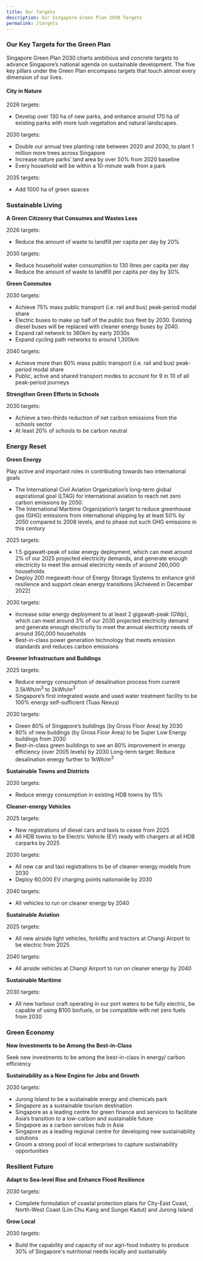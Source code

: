 ```yaml
---
title: Our Targets
description: Our Singapore Green Plan 2030 Targets
permalink: /targets
---
```


### Our Key Targets for the Green Plan
Singapore Green Plan 2030 charts ambitious and concrete targets to advance Singapore’s national agenda on sustainable development. The five key pillars under the Green Plan encompass targets that touch almost every dimension of our lives.

#### City in Nature 

2026 targets:
- Develop over 130 ha of new parks, and enhance around 170 ha of existing parks with more lush vegetation and natural landscapes.

2030 targets:
- Double our annual tree planting rate between 2020 and 2030, to plant 1 million more trees across Singapore
- Increase nature parks’ land area by over 50% from 2020 baseline
- Every household will be within a 10-minute walk from a park

2035 targets:
- Add 1000 ha of green spaces

### Sustainable Living

**A Green Citizenry that Consumes and Wastes Less**

2026 targets:
- Reduce the amount of waste to landfill per capita per day by 20%

2030 targets:
- Reduce household water consumption to 130 litres per capita per day
- Reduce the amount of waste to landfill per capita per day by 30%

**Green Commutes**

2030 targets:
- Achieve 75% mass public transport (i.e. rail and bus) peak-period modal share
- Electric buses to make up half of the public bus fleet by 2030. Existing diesel buses will be replaced with cleaner energy buses by 2040.
- Expand rail network to 360km by early 2030s
- Expand cycling path networks to around 1,300km

2040 targets:
- Achieve more than 80% mass public transport (i.e. rail and bus) peak-period modal share
- Public, active and shared transport modes to account for 9 in 10 of all peak-period journeys

**Strengthen Green Efforts in Schools**

2030 targets:
- Achieve a two-thirds reduction of net carbon emissions from the schools sector
- At least 20% of schools to be carbon neutral

### Energy Reset

**Green Energy**

Play active and important roles in contributing towards two international goals

- The International Civil Aviation Organization’s long-term global aspirational goal (LTAG) for international aviation to reach net zero carbon emissions by 2050.
- The International Maritime Organization’s target to reduce greenhouse gas (GHG) emissions from international shipping by at least 50% by 2050 compared to 2008 levels, and to phase out such GHG emissions in this century

2025 targets:
- 1.5 gigawatt-peak of solar energy deployment, which can meet around 2% of our 2025 projected electricity demands, and generate enough electricity to meet the annual electricity needs of around 260,000 households
- Deploy 200 megawatt-hour of Energy Storage Systems to enhance grid resilience and support clean energy transitions [Achieved in December 2022] 

2030 targets:
- Increase solar energy deployment to at least 2 gigawatt-peak (GWp), which can meet around 3% of our 2030 projected electricity demand and generate enough electricity to meet the annual electricity needs of around 350,000 households
- Best-in-class power generation technology that meets emission standards and reduces carbon emissions

**Greener Infrastructure and Buildings**

2025 targets:

- Reduce energy consumption of desalination process from current 3.5kWh/m<sup>3</sup> to 2kWh/m<sup>3</sup>
- Singapore’s first integrated waste and used water treatment facility to be 100% energy self-sufficient (Tuas Nexus)

2030 targets:

- Green 80% of Singapore’s buildings (by Gross Floor Area) by 2030
- 80% of new buildings (by Gross Floor Area) to be Super Low Energy buildings from 2030
- Best-in-class green buildings to see an 80% improvement in energy efficiency (over 2005 levels) by 2030
Long-term target: Reduce desalination energy further to 1kWh/m<sup>3</sup>

**Sustainable Towns and Districts**

2030 targets:
- Reduce energy consumption in existing HDB towns by 15%

**Cleaner-energy Vehicles**

2025 targets:
- New registrations of diesel cars and taxis to cease from 2025
- All HDB towns to be Electric Vehicle (EV) ready with chargers at all HDB carparks by 2025

2030 targets:
- All new car and taxi registrations to be of cleaner-energy models from 2030
- Deploy 60,000 EV charging points nationwide by 2030

2040 targets:
- All vehicles to run on cleaner energy by 2040

**Sustainable Aviation**

2025 targets:
- All new airside light vehicles, forklifts and tractors at Changi Airport to be electric from 2025

2040 targets:
- All airside vehicles at Changi Airport to run on cleaner energy by 2040

**Sustainable Maritime**

2030 targets:
- All new harbour craft operating in our port waters to be fully electric, be capable of using B100 biofuels, or be compatible with net zero fuels from 2030

### Green Economy 

**New Investments to be Among the Best-in-Class**

Seek new investments to be among the best-in-class in energy/ carbon efficiency

**Sustainability as a New Engine for Jobs and Growth**

2030 targets:
- Jurong Island to be a sustainable energy and chemicals park
- Singapore as a sustainable tourism destination
- Singapore as a leading centre for green finance and services to facilitate Asia’s transition to a low-carbon and sustainable future
- Singapore as a carbon services hub in Asia
- Singapore as a leading regional centre for developing new sustainability solutions
- Groom a strong pool of local enterprises to capture sustainability opportunities

### Resilient Future

**Adapt to Sea-level Rise and Enhance Flood Resilience**

2030 targets:
- Complete formulation of coastal protection plans for City-East Coast, North-West Coast (Lim Chu Kang and Sungei Kadut) and Jurong Island

**Grow Local**

2030 targets:
- Build the capability and capacity of our agri-food industry to produce 30% of Singapore's nutritional needs locally and sustainably

